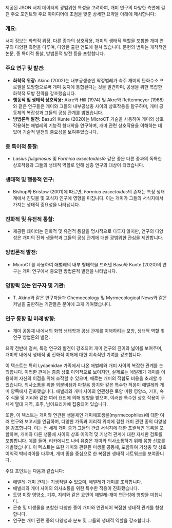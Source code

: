 제공된 JSON 서지 데이터의 광범위한 특성을 고려하여, 개미 연구의 다양한 측면에 걸친 주요 포인트와 주요 아이디어에 초점을 맞춘 상세한 요약을 아래에 제시합니다:

### 개요:
서지 정보는 화학적 위장, 다른 종과의 상호작용, 개미의 생태적 역할을 포함한 개미 연구의 다양한 측면을 다루며, 다양한 출판 연도에 걸쳐 있습니다. 문헌의 범위는 개척적인 논문, 종 특이적 통찰, 방법론적 발전 등을 포함합니다.

### 주요 연구 및 발견:
- **화학적 위장:** Akino (2002)는 내부공생충인 딱정벌레가 숙주 개미의 탄화수소 프로필을 모방함으로써 개미 둥지에 통합된다는 것을 발견하며, 공생을 위한 복잡한 화학적 모방 전략을 강조했습니다.
- **행동적 및 생태적 상호작용:** Akre와 Hill (1974) 및 Akre와 Rettenmeyer (1968)와 같은 연구들은 개미와 그들의 내부공생충 사이의 상호작용을 탐구하며, 개미 공동체의 복잡성과 그들의 공생 관계를 밝혔습니다.
- **방법론적 발전:** Basu와 Kunte (2020)는 MicroCT 기술을 사용하여 개미와 상호작용하는 애벌레의 기능적 형태학을 연구하며, 개미 관련 상호작용을 이해하는 데 있어 기술적 발전의 중요성을 보여주었습니다.

### 종 특이적 통찰:
- *Lasius fuliginosus* 및 *Formica exsectoides*와 같은 종은 다른 종과의 독특한 상호작용과 그들의 생태적 역할로 인해 심층 연구의 대상이 되었습니다.

### 생태적 및 행동적 연구:
- Bishop와 Bristow (2001)에 따르면, *Formica exsectoides*의 존재는 특정 생태계에서 진딧물 및 포식자 인구에 영향을 미칩니다. 이는 개미가 그들의 서식지에서 가지는 생태적 중요성을 나타냅니다.

### 진화적 및 유전적 통찰:
- 제공된 데이터는 진화적 및 유전적 통찰을 명시적으로 다루지 않지만, 연구의 다양성은 개미의 진화 생물학과 그들의 공생 관계에 대한 광범위한 관심을 제안합니다.

### 방법론적 발전:
- MicroCT를 사용하여 애벌레의 내부 형태학을 드러낸 Basu와 Kunte (2020)의 연구는 개미 연구에서 중요한 방법론적 발전을 나타냅니다.

### 영향력 있는 연구자 및 기관:
- T. Akino와 같은 연구자들과 Chemoecology 및 Myrmecological News와 같은 저널을 출판하는 기관들은 분야에 크게 기여했습니다.

### 연구 동향 및 미래 방향:
- 개미 공동체 내에서의 화학 생태학과 공생 관계를 이해하려는
모방, 생태적 역할 및 연구 방법론의 발전.

요약 전반에 걸쳐, 특정 연구와 발견이 강조되어 개미 연구의 깊이와 넓이를 보여주며, 개미학 내에서 생태적 및 진화적 이해에 대한 지속적인 기여를 강조합니다.

이 텍스트는 특히 Lycaenidae 가족에서 나온 애벌레와 개미 사이의 복잡한 관계를 논의합니다. 이러한 관계는 종종 상호 이익적으로 보이지만, 실제로는 애벌레가 개미를 이용하여 자신의 이점을 위해 조작할 수 있으며, 때로는 개미의 적합도 비용을 초래할 수 있습니다. 의사소통을 위한 외분비샘과 마찰음 장치와 같은 특수한 적응이 애벌레와 개미 양쪽에서 진화했습니다. 애벌레와 개미 사이의 연관성은 토양 미량 영양소, 기후, 숙주 식물 및 지리와 같은 여러 요인에 의해 영향을 받으며, 이러한 특수한 상호 작용이 구세계 열대 지역, 호주, 남아프리카에 집중되어 있습니다.

또한, 이 텍스트는 개미와 연관된 생물체인 개미애호생물(myrmecophiles)에 대한 여러 연구와 보고서를 언급하며, 다양한 가족과 지리적 위치에 걸친 개미 관련 종의 다양성을 강조합니다. 이는 전 세계 개미 종과 그들의 관련 서식지에 대한 포괄적인 목록을 포함하며, 개미와 다른 생물체 사이의 상호 이익적 및 기생적 관계에 대한 자세한 검토를 포함합니다. 예를 들어, 리카에니드 나비 유충은 개미와 의사소통하기 위해 음향 신호를 개발했습니다. 이 텍스트는 또한 개미와 관련된 미생물 공동체, 포함하여 기생충 및 상호 이익적 박테리아를 다루며, 개미 종을 중심으로 한 복잡한 생태적 네트워크를 보여줍니다.

주요 포인트는 다음과 같습니다:
- 애벌레-개미 관계는 기생적일 수 있으며, 애벌레가 개미를 조작합니다.
- 애벌레와 개미 사이의 의사소통을 위한 특수한 적응이 진화했습니다.
- 토양 미량 영양소, 기후, 지리와 같은 요인이 애벌레-개미 연관성에 영향을 미칩니다.
- 곤충 및 미생물을 포함한 다양한 종이 개미와 연관되어 복잡한 생태적 관계를 형성합니다.
- 연구는 개미 관련 종의 다양성과 분포 및 그들의 생태적 역할을 강조합니다.